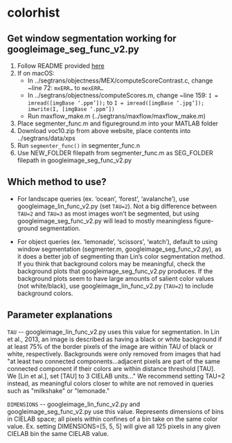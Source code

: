 # colorhist

## Get window segmentation working for googleimage_seg_func_v2.py
1. Follow README provided [here](http://calvin.inf.ed.ac.uk/software/figure-ground-segmentation-by-transferring-window-masks/)
2. If on macOS:
   - In ../segtrans/objectness/MEX/computeScoreContrast.c, change ~line 72: `mxERR…` to `mexERR…`
   - In ../segtrans/objectness/computeScores.m, change ~line 159: `I = imread([imgBase ‘.ppm’]);` to 
   `I = imread([imgBase ‘.jpg’]); imwrite(I, [imgBase ‘.ppm’])`
   - Run maxflow_make.m (../segtrans/maxflow/maxflow_make.m)
3. Place segmenter_func.m and figureground.m into your MATLAB folder
4. Download voc10.zip from above website, place contents into ../segtrans/data/xps
5. Run `segmenter_func()` in segmenter_func.n
6. Use NEW_FOLDER filepath from segmenter_func.m as SEG_FOLDER filepath in googleimage_seg_func_v2.py


## Which method to use?
- For landscape queries (ex. ‘ocean’, ‘forest’, ‘avalanche’), use googleimage_lin_func_v2.py (set `TAU=2`). Not a big difference between `TAU=2` and `TAU=3` as most images won’t be segmented, but using googleimage_seg_func_v2.py will lead to mostly meaningless figure-ground segmentation.

- For object queries (ex. ‘lemonade’, ‘scissors’, ‘watch’), default to using window segmentation (segmenter.m, googleimage_seg_func_v2.py), as it does a better job of segmenting than Lin’s color segmentation method. If you think that background colors may be meaningful, check the background plots that googleimage_seg_func_v2.py produces. If the background plots seem to have large amounts of salient color values (not white/black), use googleimage_lin_func_v2.py (`TAU=2`) to include background colors.


## Parameter explanations
`TAU` -- googleimage_lin_func_v2.py uses this value for segmentation. In Lin et al., 2013, an image is described as having a black or white background if at least 75% of the border pixels of the image are within TAU of black or white, respectively. Backgrounds were only removed from images that had "at least two connected components...adjacent pixels are part of the same connected component if their colors are within distance threshold [TAU]. We [Lin et al.], set [TAU] to 3 CIELAB units..." We
recommend setting TAU=2 instead, as meaningful colors closer to white are not removed in queries such as "milkshake" or "lemonade."


`DIMENSIONS` -- googleimage_lin_func_v2.py and googleimage_seg_func_v2.py use this value. Represents dimensions of bins in CIELAB space; all pixels within confines of a bin take on the same color value. Ex. setting DIMENSIONS=[5, 5, 5] will give all 125 pixels in any given CIELAB bin the same CIELAB value.

